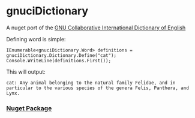 # gnuciDictionary

A nuget port of the [GNU Collaborative International Dictionary of English](https://gcide.gnu.org.ua/)

Defining word is simple:

```
IEnumerable<gnuciDictionary.Word> definitions = gnuciDictionary.Dictionary.Define("cat");
Console.WriteLine(definitions.First());
```

This will output:

```
cat: Any animal belonging to the natural family Felidae, and in particular to the various species of the genera Felis, Panthera, and Lynx.
```

### [Nuget Package](https://www.nuget.org/packages/gnuciDictionary)